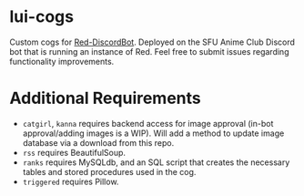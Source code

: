 # lui-cogs
Custom cogs for [Red-DiscordBot](https://github.com/Cog-Creators/Red-DiscordBot).
Deployed on the SFU Anime Club Discord bot that is running an instance of Red.
Feel free to submit issues regarding functionality improvements.

# Additional Requirements
- `catgirl`, `kanna` requires backend access for image approval (in-bot approval/adding
images is a WIP). Will add a method to update image database via a download from this repo.
- `rss` requires BeautifulSoup.
- `ranks` requires MySQLdb, and an SQL script that creates the necessary tables and
stored procedures used in the cog.
- `triggered` requires Pillow.
